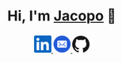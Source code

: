 <h1 align="center">Hi, I'm <a href="http://pages.di.unipi.it/massa">Jacopo</a> 👋</h1>

<div align="center">
	<h3></h3>
<a href="https://www.linkedin.com/in/jacopo-massa/">
  <img alt="LinkedIn" title="LinkedIn" height="35" width="35" src="assets/linkedin.svg">
</a>
&#09;
<a href="mailto:jacopo.massa@phd.unipi.it">
  <img alt="Mail" title="Mail" height="35" width="35" src="assets/mail.svg">
</a>
&#09;
<a href="https://github.com/jacopo-massa">
  <img alt="GitHub" title="GitHub" height="35" width="35" src="assets/github.svg">
	</a>
</div>
